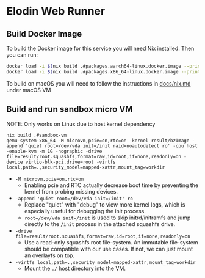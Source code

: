 # Elodin Web Runner

## Build Docker Image

To build the Docker image for this service you will need Nix installed. Then you can run:

``` sh
docker load -i $(nix build .#packages.aarch64-linux.docker.image --print-out-paths) # for arm
docker load -i $(nix build .#packages.x86_64-linux.docker.image --print-out-paths) # for x86
```

To build on macOS you will need to follow the instructions in [docs/nix.md](../../docs/nix.md) under macOS VM

## Build and run sandbox micro VM

NOTE: Only works on Linux due to host kernel dependency

```
nix build .#sandbox-vm
qemu-system-x86_64 -M microvm,pcie=on,rtc=on -kernel result/bzImage -append 'quiet root=/dev/vda init=/init raid=noautodetect ro' -cpu host -enable-kvm -m 1G -nographic -drive file=result/root.squashfs,format=raw,id=root,if=none,readonly=on -device virtio-blk-pci,drive=root -virtfs local,path=.,security_model=mapped-xattr,mount_tag=workdir
```

- `-M microvm,pcie=on,rtc=on`
    - Enabling pcie and RTC actually decrease boot time by preventing the kernel from probing missing devices.
- `-append 'quiet root=/dev/vda init=/init' ro`
    - Replace "quiet" with "debug" to view more kernel logs, which is especially useful for debugging the init process.
    - `root=/dev/vda init=/init` is used to skip initrd/initramfs and jump directly to the `/init` process in the attached squashfs drive.
- `-drive file=result/root.squashfs,format=raw,id=root,if=none,readonly=on`
    - Use a read-only squashfs root file-system. An immutable file-system should be compatible with our use cases. If not, we can just mount an overlayfs on top.
- `-virtfs local,path=.,security_model=mapped-xattr,mount_tag=workdir`
    - Mount the `./` host directory into the VM.
